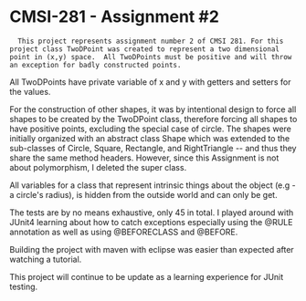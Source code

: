 CMSI-281 - Assignment #2
========
      This project represents assignment number 2 of CMSI 281. For this project class TwoDPoint was created to represent a two dimensional point in (x,y) space.  All TwoDPoints must be positive and will throw an exception for badly constructed points. 
All TwoDPoints have private variable of x and y with getters and setters for the values.

For the construction of other shapes, it was by intentional design to force all shapes to be created by the TwoDPoint class, therefore forcing all shapes to have positive points, excluding the special case of circle. The shapes were initially organized with an abstract class Shape which was extended to the sub-classes of Circle, Square, Rectangle, and RightTriangle -- and thus they share the same method headers. However, since this Assignment is not about polymorphism, I deleted the super class. 
      

All variables for a class that represent intrinsic things about the object (e.g - a circle's radius), is hidden from the outside world and can only be get.
    
The tests are by no means exhaustive, only 45 in total. I played around with JUnit4 learning about how to catch exceptions especially using the @RULE annotation as well as using @BEFORECLASS and @BEFORE.
      
Building the project with maven with eclipse was easier than expected after watching a tutorial.
      
This project will continue to be update as a learning experience for JUnit testing.
